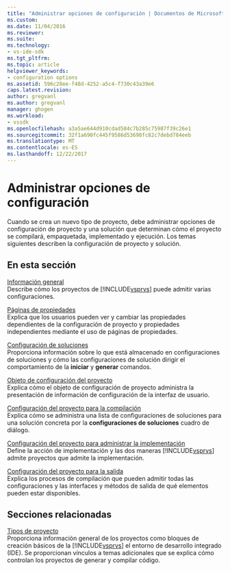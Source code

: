 ```yaml
---
title: "Administrar opciones de configuración | Documentos de Microsoft"
ms.custom: 
ms.date: 11/04/2016
ms.reviewer: 
ms.suite: 
ms.technology:
- vs-ide-sdk
ms.tgt_pltfrm: 
ms.topic: article
helpviewer_keywords:
- configuration options
ms.assetid: 596c28ee-f48d-4252-a5c4-f730c43a39e6
caps.latest.revision: 
author: gregvanl
ms.author: gregvanl
manager: ghogen
ms.workload:
- vssdk
ms.openlocfilehash: a3a5ae644d910cdad584c7b285c75987f39c26e1
ms.sourcegitcommit: 32f1a690fc445f9586d53698fc82c7debd784eeb
ms.translationtype: MT
ms.contentlocale: es-ES
ms.lasthandoff: 12/22/2017
---
```

# <a name="managing-configuration-options"></a>Administrar opciones de configuración
Cuando se crea un nuevo tipo de proyecto, debe administrar opciones de configuración de proyecto y una solución que determinan cómo el proyecto se compilará, empaquetada, implementado y ejecución. Los temas siguientes describen la configuración de proyecto y solución.  
  
## <a name="in-this-section"></a>En esta sección  
 [Información general](../../extensibility/internals/configuration-options-overview.md)  
 Describe cómo los proyectos de [!INCLUDE[vsprvs](../../code-quality/includes/vsprvs_md.md)] puede admitir varias configuraciones.  
  
 [Páginas de propiedades](../../extensibility/internals/property-pages.md)  
 Explica que los usuarios pueden ver y cambiar las propiedades dependientes de la configuración de proyecto y propiedades independientes mediante el uso de páginas de propiedades.  
  
 [Configuración de soluciones](../../extensibility/internals/solution-configuration.md)  
 Proporciona información sobre lo que está almacenado en configuraciones de soluciones y cómo las configuraciones de solución dirigir el comportamiento de la **iniciar** y **generar** comandos.  
  
 [Objeto de configuración del proyecto](../../extensibility/internals/project-configuration-object.md)  
 Explica cómo el objeto de configuración de proyecto administra la presentación de información de configuración de la interfaz de usuario.  
  
 [Configuración del proyecto para la compilación](../../extensibility/internals/project-configuration-for-building.md)  
 Explica cómo se administra una lista de configuraciones de soluciones para una solución concreta por la **configuraciones de soluciones** cuadro de diálogo.  
  
 [Configuración del proyecto para administrar la implementación](../../extensibility/internals/project-configuration-for-managing-deployment.md)  
 Define la acción de implementación y las dos maneras [!INCLUDE[vsprvs](../../code-quality/includes/vsprvs_md.md)] admite proyectos que admite la implementación.  
  
 [Configuración del proyecto para la salida](../../extensibility/internals/project-configuration-for-output.md)  
 Explica los procesos de compilación que pueden admitir todas las configuraciones y las interfaces y métodos de salida de qué elementos pueden estar disponibles.  
  
## <a name="related-sections"></a>Secciones relacionadas  
 [Tipos de proyecto](../../extensibility/internals/project-types.md)  
 Proporciona información general de los proyectos como bloques de creación básicos de la [!INCLUDE[vsprvs](../../code-quality/includes/vsprvs_md.md)] el entorno de desarrollo integrado (IDE). Se proporcionan vínculos a temas adicionales que se explica cómo controlan los proyectos de generar y compilar código.